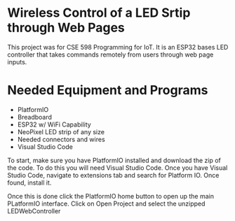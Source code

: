 # Wireless Control of a LED Srtip through Web Pages

This project was for CSE 598 Programming for IoT. It is an ESP32 bases LED controller that takes commands remotely from users through web page inputs.

# Needed Equipment and Programs
* PlatformIO
* Breadboard
* ESP32 w/ WiFi Capability
* NeoPixel LED strip of any size
* Needed connectors and wires
* Visual Studio Code

To start, make sure you have PlatformIO installed and download the zip of the code. To do this you will need Visual Studio Code.
Once you have Visual Studio Code, navigate to extensions tab and search for Platform IO. Once found, install it.

Once this is done click the PlatformIO home button to open up the main PLatformIO interface. Click on Open Project and select the unzipped LEDWebController
